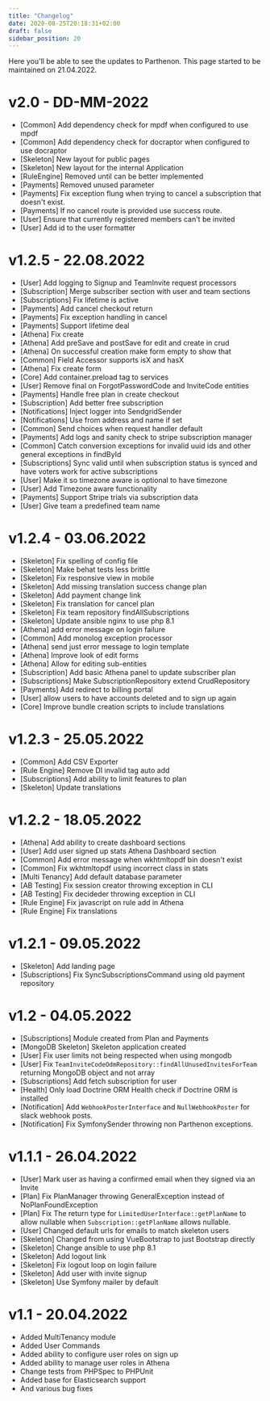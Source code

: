 ```yaml
---
title: "Changelog"
date: 2020-08-25T20:18:31+02:00
draft: false
sidebar_position: 20
---
```

Here you'll be able to see the updates to Parthenon. This page started to be maintained on 21.04.2022.

# v2.0 - DD-MM-2022

* [Common] Add dependency check for mpdf when configured to use mpdf
* [Common] Add dependency check for docraptor when configured to use docraptor
* [Skeleton] New layout for public pages
* [Skeleton] New layout for the internal Application
* [RuleEngine] Removed until can be better implemented
* [Payments] Removed unused parameter
* [Payments] Fix exception flung when trying to cancel a subscription that doesn't exist.
* [Payments] If no cancel route is provided use success route.
* [User] Ensure that currently registered members can't be invited
* [User] Add id to the user formatter


# v1.2.5 - 22.08.2022

* [User] Add logging to Signup and TeamInvite request processors
* [Subscription] Merge subscriber section with user and team sections
* [Subscriptions] Fix lifetime is active
* [Payments] Add cancel checkout return
* [Payments] Fix exception handling in cancel
* [Payments] Support lifetime deal
* [Athena] Fix create
* [Athena] Add preSave and postSave for edit and create in crud
* [Athena] On successful creation make form empty to show that
* [Common] Field Accessor supports isX and hasX
* [Athena] Fix create form
* [Core] Add container.preload tag to services
* [User] Remove final on ForgotPasswordCode and InviteCode entities
* [Payments] Handle free plan in create checkout
* [Subscription] Add better free subscription
* [Notifications] Inject logger into SendgridSender
* [Notifications] Use from address and name if set
* [Common] Send choices when request handler default
* [Payments] Add logs and sanity check to stripe subscription manager
* [Common] Catch conversion exceptions for invalid uuid ids and other general exceptions in findById
* [Subscriptions] Sync valid until when subscription status is synced and have voters work for active subscriptions
* [User] Make it so timezone aware is optional to have timezone
* [User] Add Timezone aware functionality
* [Payments] Support Stripe trials via subscription data
* [User] Give team a predefined team name

# v1.2.4 - 03.06.2022

* [Skeleton] Fix spelling of config file
* [Skeleton] Make behat tests less brittle
* [Skeleton] Fix responsive view in mobile
* [Skeleton] Add missing translation success change plan
* [Skeleton] Add payment change link
* [Skeleton] Fix translation for cancel plan
* [Skeleton] Fix team repository findAllSubscriptions
* [Skeleton] Update ansible nginx to use php 8.1
* [Athena] add error message on login failure
* [Common] Add monolog exception processor
* [Athena] send just error message to login template
* [Athena] Improve look of edit forms
* [Athena] Allow for editing sub-entities
* [Subscription] Add basic Athena panel to update subscriber plan
* [Subscriptions] Make SubscriptionRepository extend CrudRepository
* [Payments] Add redirect to billing portal
* [User] allow users to have accounts deleted and to sign up again
* [Core] Improve bundle creation scripts to include translations

# v1.2.3 - 25.05.2022

* [Common] Add CSV Exporter
* [Rule Engine] Remove DI invalid tag auto add
* [Subscriptions] Add ability to limit features to plan
* [Skeleton] Update translations

# v1.2.2 - 18.05.2022

* [Athena] Add ability to create dashboard sections
* [User] Add user signed up stats Athena Dashboard section
* [Common] Add error message when wkhtmltopdf bin doesn't exist
* [Common] Fix wkhtmltopdf using incorrect class in stats
* [Multi Tenancy] Add default database parameter
* [AB Testing] Fix session creator throwing exception in CLI
* [AB Testing] Fix decideder throwing exception in CLI
* [Rule Engine] Fix javascript on rule add in Athena
* [Rule Engine] Fix translations

# v1.2.1 - 09.05.2022

* [Skeleton] Add landing page
* [Subscriptions] Fix SyncSubscriptionsCommand using old payment repository

# v1.2 - 04.05.2022

* [Subscriptions] Module created from Plan and Payments
* [MongoDB Skeleton] Skeleton application created
* [User] Fix user limits not being respected when using mongodb
* [User] Fix `TeamInviteCodeOdmRepository::findAllUnusedInvitesForTeam` returning MongoDB object and not array
* [Subscriptions] Add fetch subscription for user
* [Health] Only load Doctrine ORM Health check if Doctrine ORM is installed
* [Notification] Add `WebhookPosterInterface` and `NullWebhookPoster` for slack webhook posts.
* [Notification] Fix SymfonySender throwing non Parthenon exceptions.

# v1.1.1 - 26.04.2022

* [User] Mark user as having a confirmed email when they signed via an Invite
* [Plan] Fix PlanManager throwing GeneralException instead of NoPlanFoundException
* [Plan] Fix The return type for `LimitedUserInterface::getPlanName` to allow nullable when `Subscription::getPlanName` allows nullable.
* [User] Changed default urls for emails to match skeleton users
* [Skeleton] Changed from using VueBootstrap to just Bootstrap directly
* [Skeleton] Change ansible to use php 8.1
* [Skeleton] Add logout link
* [Skeleton] Fix logout loop on login failure
* [Skeleton] Add user with invite signup
* [Skeleton] Use Symfony mailer by default

# v1.1 - 20.04.2022

* Added MultiTenancy module
* Added User Commands
* Added ability to configure user roles on sign up
* Added ability to manage user roles in Athena
* Change tests from PHPSpec to PHPUnit
* Added base for Elasticsearch support
* And various bug fixes
